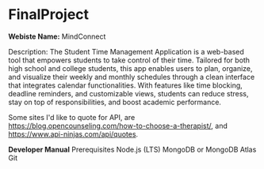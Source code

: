 # FinalProject
**Webiste Name:** MindConnect

Description: The Student Time Management Application is a web-based tool that empowers students to take control of their time. Tailored for both high school and college students, this app enables users to plan, organize, and visualize their weekly and monthly schedules through a clean interface that integrates calendar functionalities. With features like time blocking, deadline reminders, and customizable views, students can reduce stress, stay on top of responsibilities, and boost academic performance.

Some sites I'd like to quote for API, are https://blog.opencounseling.com/how-to-choose-a-therapist/, and https://www.api-ninjas.com/api/quotes.

**Developer Manual**
Prerequisites
Node.js (LTS)
MongoDB or MongoDB Atlas
Git
